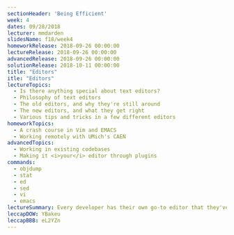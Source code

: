 ```yaml
---
sectionHeader: 'Being Efficient'
week: 4
dates: 09/28/2018
lecturer: mmdarden
slidesName: f18/week4
homeworkRelease: 2018-09-26 00:00:00
lectureRelease: 2018-09-26 00:00:00
advancedRelease: 2018-09-26 00:00:00
solutionRelease: 2018-10-11 00:00:00
title: "Editors"
itle: "Editors"
lectureTopics:
  - Is there anything special about text editors?
  - Philosophy of text editors
  - The old editors, and why they're still around
  - The new editors, and what they get right
  - Various tips and tricks in a few different editors
homeworkTopics:
  - A crash course in Vim and EMACS
  - Working remotely with UMich's CAEN
advancedTopics:
  - Working in existing codebases
  - Making it <i>your</i> editor through plugins
commands:
  - objdump
  - stat
  - ed
  - sed
  - vi
  - emacs
lectureSummary: Every developer has their own go-to editor that they've configured and are familiar with (try talking to each of the staff - it may cause quite a debate). It doesn't necessarily matter what you use as long as you're comfortable with it, though it is definitely beneficial to know <i>at least</i> one Terminal-Based Text Editor.
leccapDOW: YBakeu
leccapBBB: eL2YZn
---
```

